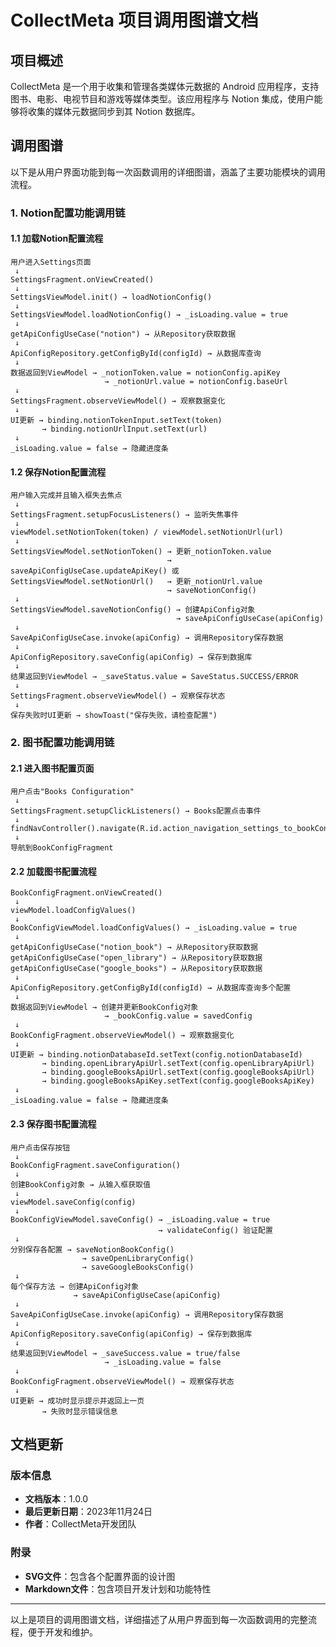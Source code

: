 # CollectMeta 项目调用图谱文档

## 项目概述

CollectMeta 是一个用于收集和管理各类媒体元数据的 Android 应用程序，支持图书、电影、电视节目和游戏等媒体类型。该应用程序与 Notion 集成，使用户能够将收集的媒体元数据同步到其 Notion 数据库。

## 调用图谱

以下是从用户界面功能到每一次函数调用的详细图谱，涵盖了主要功能模块的调用流程。

### 1. Notion配置功能调用链

#### 1.1 加载Notion配置流程

```
用户进入Settings页面
 ↓
SettingsFragment.onViewCreated()
 ↓
SettingsViewModel.init() → loadNotionConfig()
 ↓
SettingsViewModel.loadNotionConfig() → _isLoading.value = true
 ↓
getApiConfigUseCase("notion") → 从Repository获取数据
 ↓
ApiConfigRepository.getConfigById(configId) → 从数据库查询
 ↓
数据返回到ViewModel → _notionToken.value = notionConfig.apiKey
                     → _notionUrl.value = notionConfig.baseUrl
 ↓
SettingsFragment.observeViewModel() → 观察数据变化
 ↓
UI更新 → binding.notionTokenInput.setText(token)
       → binding.notionUrlInput.setText(url)
 ↓
_isLoading.value = false → 隐藏进度条
```

#### 1.2 保存Notion配置流程

```
用户输入完成并且输入框失去焦点
 ↓
SettingsFragment.setupFocusListeners() → 监听失焦事件
 ↓
viewModel.setNotionToken(token) / viewModel.setNotionUrl(url)
 ↓
SettingsViewModel.setNotionToken() → 更新_notionToken.value
                                   → saveApiConfigUseCase.updateApiKey() 或
SettingsViewModel.setNotionUrl()   → 更新_notionUrl.value
                                   → saveNotionConfig()
 ↓
SettingsViewModel.saveNotionConfig() → 创建ApiConfig对象
                                     → saveApiConfigUseCase(apiConfig)
 ↓
SaveApiConfigUseCase.invoke(apiConfig) → 调用Repository保存数据
 ↓
ApiConfigRepository.saveConfig(apiConfig) → 保存到数据库
 ↓
结果返回到ViewModel → _saveStatus.value = SaveStatus.SUCCESS/ERROR
 ↓
SettingsFragment.observeViewModel() → 观察保存状态
 ↓
保存失败时UI更新 → showToast("保存失败，请检查配置")
```

### 2. 图书配置功能调用链

#### 2.1 进入图书配置页面

```
用户点击"Books Configuration"
 ↓
SettingsFragment.setupClickListeners() → Books配置点击事件
 ↓
findNavController().navigate(R.id.action_navigation_settings_to_bookConfigFragment)
 ↓
导航到BookConfigFragment
```

#### 2.2 加载图书配置流程

```
BookConfigFragment.onViewCreated()
 ↓
viewModel.loadConfigValues()
 ↓
BookConfigViewModel.loadConfigValues() → _isLoading.value = true
 ↓
getApiConfigUseCase("notion_book") → 从Repository获取数据
getApiConfigUseCase("open_library") → 从Repository获取数据
getApiConfigUseCase("google_books") → 从Repository获取数据
 ↓
ApiConfigRepository.getConfigById(configId) → 从数据库查询多个配置
 ↓
数据返回到ViewModel → 创建并更新BookConfig对象
                     → _bookConfig.value = savedConfig
 ↓
BookConfigFragment.observeViewModel() → 观察数据变化
 ↓
UI更新 → binding.notionDatabaseId.setText(config.notionDatabaseId)
       → binding.openLibraryApiUrl.setText(config.openLibraryApiUrl)
       → binding.googleBooksApiUrl.setText(config.googleBooksApiUrl)
       → binding.googleBooksApiKey.setText(config.googleBooksApiKey)
 ↓
_isLoading.value = false → 隐藏进度条
```

#### 2.3 保存图书配置流程

```
用户点击保存按钮
 ↓
BookConfigFragment.saveConfiguration()
 ↓
创建BookConfig对象 → 从输入框获取值
 ↓
viewModel.saveConfig(config)
 ↓
BookConfigViewModel.saveConfig() → _isLoading.value = true
                                 → validateConfig() 验证配置
 ↓
分别保存各配置 → saveNotionBookConfig()
                → saveOpenLibraryConfig()
                → saveGoogleBooksConfig()
 ↓
每个保存方法 → 创建ApiConfig对象
              → saveApiConfigUseCase(apiConfig)
 ↓
SaveApiConfigUseCase.invoke(apiConfig) → 调用Repository保存数据
 ↓
ApiConfigRepository.saveConfig(apiConfig) → 保存到数据库
 ↓
结果返回到ViewModel → _saveSuccess.value = true/false
                     → _isLoading.value = false
 ↓
BookConfigFragment.observeViewModel() → 观察保存状态
 ↓
UI更新 → 成功时显示提示并返回上一页
       → 失败时显示错误信息
```

## 文档更新

### 版本信息

- **文档版本**：1.0.0
- **最后更新日期**：2023年11月24日
- **作者**：CollectMeta开发团队

### 附录

- **SVG文件**：包含各个配置界面的设计图
- **Markdown文件**：包含项目开发计划和功能特性

---

以上是项目的调用图谱文档，详细描述了从用户界面到每一次函数调用的完整流程，便于开发和维护。 